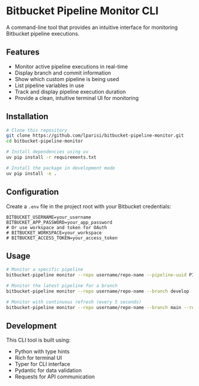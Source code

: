 # Bitbucket Pipeline Monitor CLI

A command-line tool that provides an intuitive interface for monitoring Bitbucket pipeline executions.

## Features

- Monitor active pipeline executions in real-time
- Display branch and commit information
- Show which custom pipeline is being used
- List pipeline variables in use
- Track and display pipeline execution duration
- Provide a clean, intuitive terminal UI for monitoring

## Installation

```bash
# Clone this repository
git clone https://github.com/lparisi/bitbucket-pipeline-monitor.git
cd bitbucket-pipeline-monitor

# Install dependencies using uv
uv pip install -r requirements.txt

# Install the package in development mode
uv pip install -e .
```

## Configuration

Create a `.env` file in the project root with your Bitbucket credentials:

```
BITBUCKET_USERNAME=your_username
BITBUCKET_APP_PASSWORD=your_app_password
# Or use workspace and token for OAuth
# BITBUCKET_WORKSPACE=your_workspace
# BITBUCKET_ACCESS_TOKEN=your_access_token
```

## Usage

```bash
# Monitor a specific pipeline
bitbucket-pipeline monitor --repo username/repo-name --pipeline-uuid PIPELINE-UUID

# Monitor the latest pipeline for a branch
bitbucket-pipeline monitor --repo username/repo-name --branch develop

# Monitor with continuous refresh (every 5 seconds)
bitbucket-pipeline monitor --repo username/repo-name --branch main --refresh 5
```

## Development

This CLI tool is built using:
- Python with type hints
- Rich for terminal UI
- Typer for CLI interface
- Pydantic for data validation
- Requests for API communication
